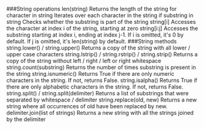 ###String operations
len(string) Returns the length of the string
for character in string Iterates over each character in the string
if substring in string Checks whether the substring is part of the string
string[i] Accesses the character at index i of the string, starting at zero
string[i:j] Accesses the substring starting at index i, ending at index j-1. If i is omitted, it's 0 by default. If j is omitted, it's len(string) by default.
###String methods
string.lower() / string.upper() Returns a copy of the string with all lower / upper case characters
string.lstrip() / string.rstrip() / string.strip() Returns a copy of the string without left / right / left or right whitespace
string.count(substring) Returns the number of times substring is present in the string
string.isnumeric() Returns True if there are only numeric characters in the string. If not, returns False.
string.isalpha() Returns True if there are only alphabetic characters in the string. If not, returns False.
string.split() / string.split(delimiter) Returns a list of substrings that were separated by whitespace / delimiter
string.replace(old, new) Returns a new string where all occurrences of old have been replaced by new.
delimiter.join(list of strings) Returns a new string with all the strings joined by the delimiter

